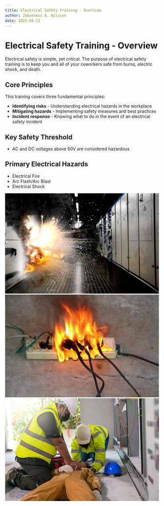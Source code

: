 ```yaml
---
title: Electrical Safety Training - Overview
author: Johanness A. Nilsson
date: 2025-08-13
---
```


# Electrical Safety Training - Overview

Electrical safety is simple, yet critical. The purpose of electrical safety
training is to keep you and all of your coworkers safe from burns, electric
shock, and death.

## Core Principles

This training covers three fundamental principles:

- **Identifying risks** - Understanding electrical hazards in the workplace
- **Mitigating hazards** - Implementing safety measures and best practices
- **Incident response** - Knowing what to do in the event of an electrical
  safety incident

## Key Safety Threshold

- AC and DC voltages above 60V are considered hazardous

## Primary Electrical Hazards

- Electrical Fire
- Arc Flash/Arc Blast
- Electrical Shock

![Electrical safety overview diagram 1](../media/electrical-safety-is-simple-yet-a-critical-0.png)
![Electrical safety overview diagram 2](../media/electrical-safety-is-simple-yet-a-critical-1.png)
![Electrical safety overview diagram 3](../media/electrical-safety-is-simple-yet-a-critical-2.png)

